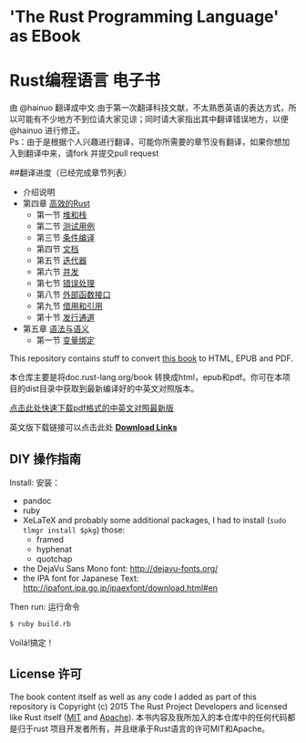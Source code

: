 # 'The Rust Programming Language' as EBook
# Rust编程语言 电子书

由 @hainuo 翻译成中文.由于第一次翻译科技文献，不太熟悉英语的表达方式，所以可能有不少地方不到位请大家见谅；同时请大家指出其中翻译错误地方，以便 @hainuo 进行修正。  
Ps：由于是根据个人兴趣进行翻译，可能你所需要的章节没有翻译，如果你想加入到翻译中来，请fork 并提交pull request

##翻译进度（已经完成章节列表）
+ 介绍说明
+ 第四章  [高效的Rust](src/effective-rust.md.md)
  - 第一节  [堆和栈](src/the-stack-and-the-heap.md)
  - 第二节  [测试用例](src/testing.md)
  - 第三节  [条件编译](src/conditional-compilation.md)
  - 第四节  [文档](src/documentation.md)
  - 第五节  [迭代器](src/iterators.md)
  - 第六节  [并发](src/concurrency.md)
  - 第七节  [错误处理](src/error-handling.md)
  - 第八节  [外部函数接口](src/ffi.md)
  - 第九节  [借用和引用](src/borrow-and-asref.md)
  - 第十节  [发行通道](src/release-channels.md)
+ 第五章 [语法与语义](src/syntax-and-semantics.md)
  - 第一节  [变量绑定](src/variable-bindings.md)
  
This repository contains stuff to convert [this book](http://doc.rust-lang.org/book/) to HTML, EPUB and PDF.

本仓库主要是将doc.rust-lang.org/book 转换成html，epub和pdf。你可在本项目的dist目录中获取到最新编译好的中英文对照版本。

[点击此处快速下载pdf格式的中英文对照最新版](dist/trpl-2015-05-15-a4.pdf)

英文版下载链接可以点击此处
**[Download Links](http://killercup.github.io/trpl-ebook/)**

## DIY  操作指南

Install: 安装：

- pandoc
- ruby
- XeLaTeX and probably some additional packages, I had to install (`sudo tlmgr install $pkg`) those:
    + framed
    + hyphenat
    + quotchap
- the DejaVu Sans Mono font: http://dejavu-fonts.org/
- the IPA font for Japanese Text: http://ipafont.ipa.go.jp/ipaexfont/download.html#en

Then run: 运行命令

```sh
$ ruby build.rb
```

Voilá!搞定！

## License  许可

The book content itself as well as any code I added as part of this repository is Copyright (c) 2015 The Rust Project Developers and licensed like Rust itself ([MIT](https://github.com/rust-lang/rust/blob/master/LICENSE-MIT) and [Apache](https://github.com/rust-lang/rust/blob/master/LICENSE-APACHE)).
本书内容及我所加入的本仓库中的任何代码都是归于rust 项目开发者所有，并且继承于Rust语言的许可MIT和Apache。
